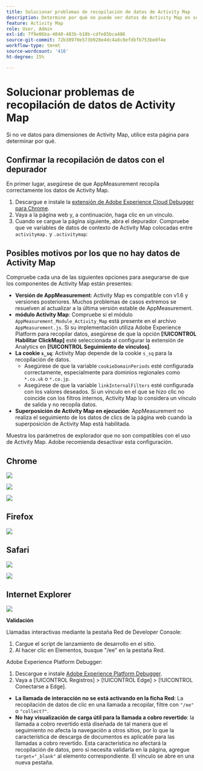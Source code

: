 ```yaml
---
title: Solucionar problemas de recopilación de datos de Activity Map
description: Determine por qué no puede ver datos de Activity Map en solicitudes de imagen
feature: Activity Map
role: User, Admin
exl-id: 7f9e06ba-4040-483b-b18b-cdfe85bca486
source-git-commit: 72b38970e573b928e4dc4a8c8efdbfb753be0f4e
workflow-type: tm+mt
source-wordcount: '416'
ht-degree: 15%

---
```


# Solucionar problemas de recopilación de datos de Activity Map

Si no ve datos para dimensiones de Activity Map, utilice esta página para determinar por qué.

## Confirmar la recopilación de datos con el depurador

En primer lugar, asegúrese de que AppMeasurement recopila correctamente los datos de Activity Map.

1. Descargue e instale la [extensión de Adobe Experience Cloud Debugger para Chrome](https://experienceleague.adobe.com/en/docs/experience-platform/debugger/home).
2. Vaya a la página web y, a continuación, haga clic en un vínculo.
3. Cuando se cargue la página siguiente, abra el depurador. Compruebe que ve variables de datos de contexto de Activity Map colocadas entre `activitymap.` y `.activitymap`:

## Posibles motivos por los que no hay datos de Activity Map

Compruebe cada una de las siguientes opciones para asegurarse de que los componentes de Activity Map están presentes:

* **Versión de AppMeasurement**: Activity Map es compatible con v1.6 y versiones posteriores. Muchos problemas de casos extremos se resuelven al actualizar a la última versión estable de AppMeasurement.
* **módulo Activity Map**: Compruebe si el módulo `AppMeasurement_Module_Activity_Map` está presente en el archivo `AppMeasurement.js`. Si su implementación utiliza Adobe Experience Platform para recopilar datos, asegúrese de que la opción **[!UICONTROL Habilitar ClickMap]** esté seleccionada al configurar la extensión de Analytics en **[!UICONTROL Seguimiento de vínculos]**.
* **La cookie `s_sq`**: Activity Map depende de la cookie `s_sq` para la recopilación de datos.
   * Asegúrese de que la variable `cookieDomainPeriods` esté configurada correctamente, especialmente para dominios regionales como `*.co.uk` o `*.co.jp`.
   * Asegúrese de que la variable `linkInternalFilters` esté configurada con los valores deseados. Si un vínculo en el que se hizo clic no coincide con los filtros internos, Activity Map lo considera un vínculo de salida y no recopila datos.
* **Superposición de Activity Map en ejecución**: AppMeasurement no realiza el seguimiento de los datos de clics de la página web cuando la superposición de Activity Map está habilitada.

Muestra los parámetros de explorador que no son compatibles con el uso de Activity Map. Adobe recomienda desactivar esta configuración.

## Chrome

![](assets/Chrome1.png)

![](assets/Chrome2.png)

![](assets/Chrome3.png)

## Firefox

![](assets/Firefox.png)

## Safari

![](assets/Safari1.png)

![](assets/Safari2.png)

## Internet Explorer

![](assets/IE1.png)


**Validación**

Llamadas interactivas mediante la pestaña Red de Developer Console:

1. Cargue el script de lanzamiento de desarrollo en el sitio.
1. Al hacer clic en Elementos, busque &quot;/ee&quot; en la pestaña Red.

Adobe Experience Platform Debugger:

1. Descargue e instale [Adobe Experience Platform Debugger](https://chromewebstore.google.com/detail/adobe-experience-platform/bfnnokhpnncpkdmbokanobigaccjkpob).
1. Vaya a [!UICONTROL Registros] > [!UICONTROL Edge] > [!UICONTROL Conectarse a Edge].

* **La llamada de interacción no se está activando en la ficha Red**: La recopilación de datos de clic en una llamada a recopilar, filtre con `"/ee"` o `"collect?"`.
* **No hay visualización de carga útil para la llamada a cobro revertido**: la llamada a cobro revertido está diseñada de tal manera que el seguimiento no afecta la navegación a otros sitios, por lo que la característica de descarga de documentos es aplicable para las llamadas a cobro revertido. Esta característica no afectará la recopilación de datos, pero si necesita validarla en la página, agregue `target="_blank"` al elemento correspondiente. El vínculo se abre en una nueva pestaña.
